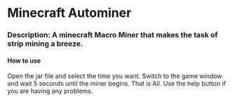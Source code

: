 # Minecraft Autominer
### Description: A minecraft Macro Miner that makes the task of strip mining a breeze.

#### How to use
Open the jar file and select the time you want. Switch to the game window and wait 5 seconds until the miner begins. That is All. Use the help button if you are having any problems.

